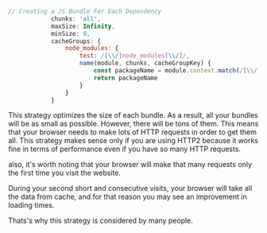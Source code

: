 ```js
// Creating a JS Bundle For Each Dependency
            chunks: 'all',
            maxSize: Infinity,
            minSize: 0,
            cacheGroups: {
                node_modules: {
                    test: /[\\/]node_modules[\\/]/,
                    name(module, chunks, cacheGroupKey) {
                        const packageName = module.context.match(/[\\/]node_modules[\\/](.*?)([\\/]|$)/)[1];
                        return packageName
                    }
                }
            }
```

This strategy optimizes the size of each bundle.
As a result, all your bundles will be as small as possible.
However, there will be tons of them.
This means that your browser needs to make lots of HTTP requests in order to get them all.
This strategy makes sense only if you are using HTTP2 because it works fine in terms of performance even if you have so many HTTP requests.

also, it's worth noting that your browser will make that many requests only the first time you visit the website.

During your second short and consecutive visits, your browser will take all the data from cache, and for that reason you may see an improvement in loading times.

Thats's why this strategy is considered by many people.